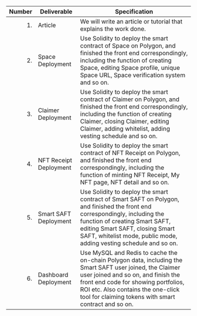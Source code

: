 | Number | Deliverable | Specification |
| -----: | ----------- | ------------- |
| 1. | Article | We will write an article or tutorial that explains the work done. |
| 2. | Space Deployment | Use Solidity to deploy the smart contract of Space on Polygon, and finished the front end correspondingly, including the function of creating Space, editing Space profile, unique Space URL, Space verification system and so on. |
| 3. | Claimer Deployment | Use Solidity to deploy the smart contract of Claimer on Polygon, and finished the front end correspondingly, including the function of creating Claimer, closing Claimer, editing Claimer, adding whitelist, adding vesting schedule and so on. |
| 4. | NFT Receipt Deployment | Use Solidity to deploy the smart contract of NFT Receipt on Polygon, and finished the front end correspondingly, including the function of minting NFT Receipt, My NFT page, NFT detail and so on. |
| 5. | Smart SAFT Deployment | Use Solidity to deploy the smart contract of Smart SAFT on Polygon, and finished the front end correspondingly, including the function of creating Smart SAFT, editing Smart SAFT, closing Smart SAFT, whitelist mode, public mode, adding vesting schedule and so on. |
| 6. | Dashboard Deployment | Use MySQL and Redis to cache the on-chain Polygon data, including the Smart SAFT user joined, the Claimer user joined and so on, and finish the front end code for showing portfolios, ROI etc. Also contains the one-click tool for claiming tokens with smart contract and so on. |

